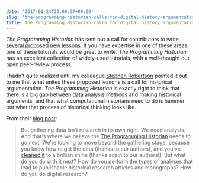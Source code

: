 ```yaml
---
date: '2017-01-24T22:00:57+00:00'
slug: 'the-programming-historian-calls-for-digital-history-argumentation'
title: The Programming Historian calls for digital history argumentation
---
```


*The Programming Historian* has sent out a call for contributors to write [several proposed new lessons](http://historyarthistory.gmu.edu/articles/10313). If you have expertise in one of these areas, one of these tutorials would be great to write. *The Programming Historian* has an excellent collection of widely-used tutorials, with a well-thought out open peer-review process.

I hadn't quite realized until my colleague [Stephen Robertson](http://drstephenrobertson.com/) pointed it out to me that what unites these proposed lessons is a call for historical argumentation. *The Programming Historian* is exactly right to think that there is a big gap between data analysis methods and making historical arguments, and that what computational historians need to do is hammer out what that process of historical thinking looks like.

From their [blog post](http://programminghistorian.org/posts/call-to-action):

> But gathering data isn't research in its own right. We need analysis. And that's where we believe the [The Programming Historian](http://programminghistorian.org/) needs to go next. We're looking to move beyond the gathering stage, because you know how to get the data (thanks to our authors), and you've [cleaned it](http://programminghistorian.org/lessons/cleaning-data-with-openrefine) to a brillian shine (thanks again to our authors!). But what do you do with it next? How do you perform the types of analyses that lead to publishable historical research articles and monographs? How do you do digital research?
